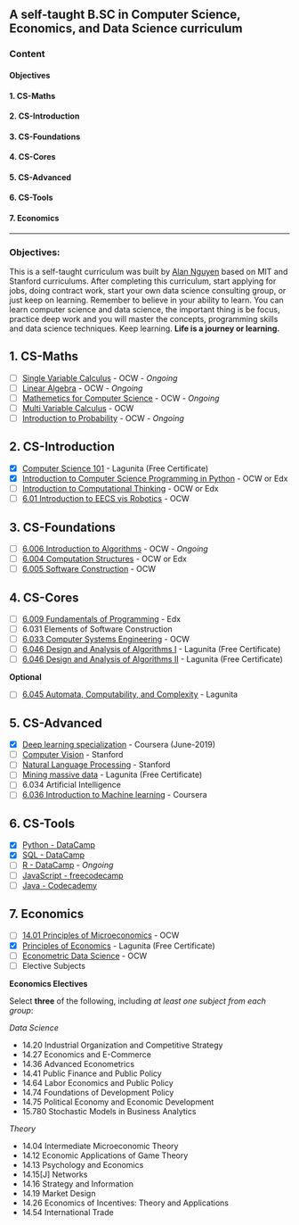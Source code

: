 ## A self-taught B.SC in Computer Science, Economics, and Data Science curriculum
### Content
#### Objectives
#### 1. CS-Maths
#### 2. CS-Introduction
#### 3. CS-Foundations
#### 4. CS-Cores
#### 5. CS-Advanced
#### 6. CS-Tools
#### 7. Economics



-----------------------------------------------------------------------------------------------------------------------
### Objectives: 
This is a self-taught curriculum was built by [Alan Nguyen](https://github.com/alan-nguyen) based on MIT and Stanford curriculums. After completing this curriculum, start applying for jobs, doing contract work, start your own data science consulting group, or just keep on learning. Remember to believe in your ability to learn. You can learn computer science and data science, the important thing is be focus, practice deep work and you will master the concepts, programming skills and data science techniques. Keep learning. **Life is a journey or learning.** 

## 1. CS-Maths
- [ ] [Single Variable Calculus](https://ocw.mit.edu/courses/mathematics/18-01sc-single-variable-calculus-fall-2010/) - OCW - _Ongoing_
- [ ] [Linear Algebra](https://ocw.mit.edu/courses/mathematics/18-06sc-linear-algebra-fall-2011/) - OCW - _Ongoing_
- [ ] [Mathemetics for Computer Science](https://ocw.mit.edu/courses/electrical-engineering-and-computer-science/6-042j-mathematics-for-computer-science-spring-2015/) - OCW - _Ongoing_
- [ ] [Multi Variable Calculus](https://ocw.mit.edu/courses/mathematics/18-02sc-multivariable-calculus-fall-2010/) - OCW
- [ ] [Introduction to Probability](https://ocw.mit.edu/resources/res-6-012-introduction-to-probability-spring-2018/index.htm) - OCW - _Ongoing_

## 2. CS-Introduction
- [x] [Computer Science 101](https://lagunita.stanford.edu/courses/Engineering/CS101/Summer2014/course/) - Lagunita (Free Certificate)
- [x] [Introduction to Computer Science Programming in Python](https://courses.edx.org/courses/course-v1:MITx+6.00.1x+2T2019/course/) - OCW or Edx
- [ ] [Introduction to Computational Thinking](https://courses.edx.org/courses/course-v1:MITx+6.00.2x+1T2019/course/) - OCW or Edx
- [ ] [6.01 Introduction to EECS vis Robotics](https://ocw.mit.edu/courses/electrical-engineering-and-computer-science/6-01sc-introduction-to-electrical-engineering-and-computer-science-i-spring-2011/) - OCW

## 3. CS-Foundations
- [ ] [6.006 Introduction to Algorithms](https://ocw.mit.edu/courses/electrical-engineering-and-computer-science/6-006-introduction-to-algorithms-fall-2011/) - OCW - _Ongoing_
- [ ] [6.004 Computation Structures](https://courses.edx.org/courses/course-v1:MITx+6.004.1x_3+3T2016/course/) - OCW or Edx
- [ ] [6.005 Software Construction](https://ocw.mit.edu/courses/electrical-engineering-and-computer-science/6-005-software-construction-spring-2016/) - OCW

## 4. CS-Cores
- [ ] [6.009 Fundamentals of Programming](https://www.edx.org/course/software-construction-java-mitx-6-005-1x) - Edx
- [ ] 6.031 Elements of Software Construction
- [ ] [6.033 Computer Systems Engineering](https://ocw.mit.edu/courses/electrical-engineering-and-computer-science/6-033-computer-system-engineering-spring-2018/) - OCW
- [ ] [6.046 Design and Analysis of Algorithms I](https://lagunita.stanford.edu/courses/course-v1:Engineering+Algorithms1+SelfPaced/about) - Lagunita (Free Certificate)
- [ ] [6.046 Design and Analysis of Algorithms II](https://lagunita.stanford.edu/courses/course-v1:Engineering+Algorithms2+SelfPaced/about) - Lagunita (Free Certificate)

**Optional**
- [ ] [6.045 Automata, Computability, and Complexity](https://lagunita.stanford.edu/courses/course-v1:ComputerScience+Automata+SelfPaced/about) - Lagunita

## 5. CS-Advanced
- [x] [Deep learning specialization](https://www.coursera.org/specializations/deep-learning?) - Coursera (June-2019)
- [ ] [Computer Vision](http://cs231n.stanford.edu/) - Stanford
- [ ] [Natural Language Processing](http://web.stanford.edu/class/cs224n/) - Stanford 
- [ ] [Mining massive data](https://lagunita.stanford.edu/courses/course-v1:ComputerScience+MMDS+SelfPaced/about) - Lagunita (Free Certificate)
- [ ] 6.034 Artificial Intelligence 
- [ ] [6.036 Introduction to Machine learning](https://www.coursera.org/learn/machine-learning) - Coursera 
## 6. CS-Tools
- [x] [Python - DataCamp](https://www.datacamp.com/home)
- [x] [SQL - DataCamp](https://www.datacamp.com/home)
- [ ] [R - DataCamp](https://www.datacamp.com/home) - _Ongoing_
- [ ] [JavaScript - freecodecamp](https://www.freecodecamp.org/)
- [ ] [Java - Codecademy](https://www.codecademy.com/learn/learn-java)

## 7. Economics
- [ ] [14.01 Principles of Microeconomics](https://ocw.mit.edu/courses/economics/14-01sc-principles-of-microeconomics-fall-2011/) - OCW
- [x] [Principles of Economics](https://lagunita.stanford.edu/courses/course-v1:HumanitiesSciences+Econ1V+Summer2019/course/) - Lagunita (Free Certificate)
- [ ] [Econometric Data Science](https://ocw.mit.edu/courses/economics/14-32-econometrics-spring-2007/) - OCW
- [ ] Elective Subjects 

**Economics Electives**

Select **three** of the following, including _at least one subject from each group_:

_Data Science_
- 14.20 Industrial Organization and Competitive Strategy
- 14.27 Economics and E-Commerce
- 14.36 Advanced Econometrics
- 14.41 Public Finance and Public Policy
- 14.64 Labor Economics and Public Policy
- 14.74 Foundations of Development Policy
- 14.75 Political Economy and Economic Development
- 15.780 Stochastic Models in Business Analytics

_Theory_
- 14.04 Intermediate Microeconomic Theory
- 14.12 Economic Applications of Game Theory
- 14.13 Psychology and Economics
- 14.15[J] Networks
- 14.16 Strategy and Information
- 14.19 Market Design
- 14.26 Economics of Incentives: Theory and Applications
- 14.54 International Trade
